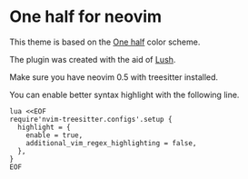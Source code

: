 One half for neovim
===

This theme is based on the [One half](https://github.com/sonph/onehalf) color scheme.

The plugin was created with the aid of [Lush](https://github.com/rktjmp/lush.nvim).

Make sure you have neovim 0.5 with treesitter installed.

You can enable better syntax highlight with the following line.
```
lua <<EOF
require'nvim-treesitter.configs'.setup {
  highlight = {
    enable = true,
    additional_vim_regex_highlighting = false,
  },
}
EOF

```
